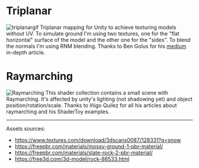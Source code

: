 # Triplanar
![triplanargif](https://user-images.githubusercontent.com/36453077/36275275-aedca3f4-128a-11e8-96a7-694ddf798862.gif)
Triplanar mapping for Unity to achieve texturing models without UV. To simulate ground I'm using two textures, one for the "flat horizontal" surface of the model and the other one for the "sides". 
To blend the normals I'm using RNM blending.
Thanks to Ben Golus for his [medium](medium.com/@bgolus/normal-mapping-for-a-triplanar-shader-10bf39dca05a) in-depth article.


# Raymarching
![Raymarching](https://user-images.githubusercontent.com/36453077/36275520-5d86f422-128b-11e8-8cb2-2305b5f067df.gif)
This shader collection contains a small scene with Raymarching. It's affected by unity's lighting (not shadowing yet) and object position/rotation/scale. 
Thanks to Iñigo Quilez for all his articles about raymarching and his ShaderToy examples.


----
Assets sources:
* https://www.textures.com/download/3dscans0087/128331?q=snow
* https://freepbr.com/materials/mossy-ground-1-pbr-material/
* https://freepbr.com/materials/slate-rock-2-pbr-material/
* https://free3d.com/3d-model/rock-86533.html
